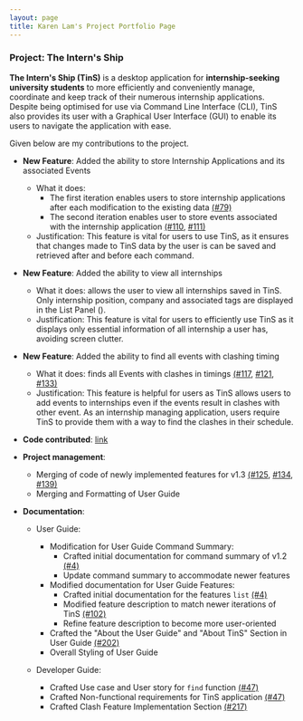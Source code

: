 ```yaml
---
layout: page
title: Karen Lam's Project Portfolio Page
---
```


### Project: The Intern's Ship

**The Intern's Ship (TinS)** is a desktop application for **internship-seeking university students** to more efficiently
and conveniently manage, coordinate and keep track of their numerous internship applications. Despite being optimised
for use via Command Line Interface (CLI), TinS also provides its user with a Graphical User Interface (GUI) to enable
its users to navigate the application with ease.

Given below are my contributions to the project.

* **New Feature**: Added the ability to store Internship Applications and its associated Events
  * What it does:
    * The first iteration enables users to store internship applications after each modification to the existing data
      [(#79)](https://github.com/AY2223S2-CS2103T-W11-2/tp/pull/79)
    * The second iteration enables user to store events associated with the internship application
      [(#110](https://github.com/AY2223S2-CS2103T-W11-2/tp/pull/110), 
      [#111)](https://github.com/AY2223S2-CS2103T-W11-2/tp/pull/111)
  * Justification: This feature is vital for users to use TinS, as it ensures that changes made to TinS data by the user
    is can be saved and retrieved after and before each command.

* **New Feature**: Added the ability to view all internships 
    * What it does: allows the user to view all internships saved in TinS. Only internship position, company and
      associated tags are displayed in the List Panel ().
    * Justification: This feature is vital for users to efficiently use TinS as it displays only essential information
      of all internship a user has, avoiding screen clutter.

* **New Feature**: Added the ability to find all events with clashing timing
    * What it does: finds all Events with clashes in timings
      [(#117](https://github.com/AY2223S2-CS2103T-W11-2/tp/pull/117),
      [#121](https://github.com/AY2223S2-CS2103T-W11-2/tp/pull/121), 
      [#133)](https://github.com/AY2223S2-CS2103T-W11-2/tp/pull/133)
    * Justification: This feature is helpful for users as TinS allows users to add events to internships even if the
      events result in clashes with other event. As an internship managing application, users require TinS to provide
      them with a way to find the clashes in their schedule.

* **Code contributed**: [link](https://github.com/Karen-Lam/tp)

* **Project management**:
  * Merging of code of newly implemented features for v1.3 [(#125](https://github.com/AY2223S2-CS2103T-W11-2/tp/pull/125), 
    [#134](https://github.com/AY2223S2-CS2103T-W11-2/tp/pull/134), [#139)](https://github.com/AY2223S2-CS2103T-W11-2/tp/pull/139)
  * Merging and Formatting of User Guide
  
* **Documentation**:
    * User Guide:
      * Modification for User Guide Command Summary:
        * Crafted initial documentation for command summary of v1.2 [(#4)](https://github.com/AY2223S2-CS2103T-W11-2/tp/pull/4)
        * Update command summary to accommodate newer features 
      * Modified documentation for User Guide Features: 
        * Crafted initial documentation for the features `list` [(#4)](https://github.com/AY2223S2-CS2103T-W11-2/tp/pull/4)
        * Modified feature description to match newer iterations of TinS [(#102)](https://github.com/AY2223S2-CS2103T-W11-2/tp/pull/102)
        * Refine feature description to become more user-oriented
      * Crafted the "About the User Guide" and "About TinS" Section in User Guide [(#202)](https://github.com/AY2223S2-CS2103T-W11-2/tp/pull/202)
      * Overall Styling of User Guide 

    * Developer Guide:
      * Crafted Use case and User story for `find` function [(#47)](https://github.com/AY2223S2-CS2103T-W11-2/tp/pull/47)
      * Crafted Non-functional requirements for TinS application [(#47)](https://github.com/AY2223S2-CS2103T-W11-2/tp/pull/47)
      * Crafted Clash Feature Implementation Section [(#217)](https://github.com/AY2223S2-CS2103T-W11-2/tp/pull/217)
